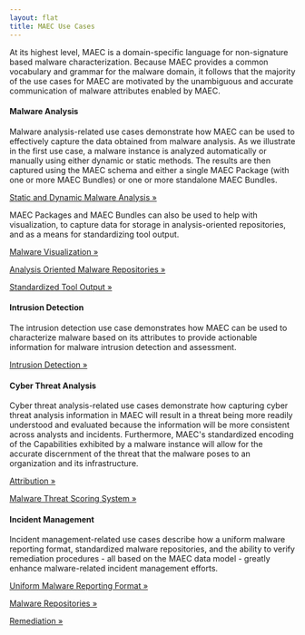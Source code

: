 ```yaml
---
layout: flat
title: MAEC Use Cases
---
```


At its highest level, MAEC is a domain-specific language for non-signature based malware characterization.  Because MAEC provides a common vocabulary and grammar for the malware domain, it follows that the majority of the use cases for MAEC are motivated by the unambiguous and accurate communication of malware attributes enabled by MAEC.

<div class="row">
  <div class="col-md-6">
    <div class="well">
      <h4>Malware Analysis</h4>
      <p>Malware analysis-related use cases demonstrate how MAEC can be used to effectively capture the data obtained from malware analysis.  As we illustrate in the first use case, a malware instance is analyzed automatically or manually using either dynamic or static methods.  The results are then captured using the MAEC schema and either a single MAEC Package (with one or more MAEC Bundles) or one or more standalone MAEC Bundles.  </p>
      <p>
        <a class="btn btn-primary" href="malware_analysis/static_dynamic_malware_analysis">Static and Dynamic Malware Analysis »</a>
      </p>
      <p>MAEC Packages and MAEC Bundles can also be used to help with visualization, to capture data for storage in analysis-oriented repositories, and as a means for standardizing tool output.</p>
      <p>
        <a class="btn btn-primary" href="malware_analysis/malware_visualization">Malware Visualization »</a>
      </p>
      <p>
        <a class="btn btn-primary" href="malware_analysis/analysis_oriented_malware_repositories">Analysis Oriented Malware Repositories »</a>
      </p>
      <p>
        <a class="btn btn-primary" href="malware_analysis/standardized_tool_output">Standardized Tool Output »</a>
      </p>
    </div>
    <div class="well">
      <h4>Intrusion Detection</h4>
      <p>The intrusion detection use case demonstrates how MAEC can be used to characterize malware based on its attributes to provide actionable information for malware intrusion detection and assessment.</p>
      <p>
        <a class="btn btn-primary" href="intrusion_detection">Intrusion Detection »</a>
      </p>
    </div>
  </div>
  <div class="col-md-6">
    <div class="well">
      <h4>Cyber Threat Analysis</h4>
      <p>Cyber threat analysis-related use cases demonstrate how capturing cyber threat analysis information in MAEC will result in a threat being more readily understood and evaluated because the information will be more consistent across analysts and incidents.  Furthermore, MAEC's standardized encoding of the Capabilities exhibited by a malware instance will allow for the accurate discernment of the threat that the malware poses to an organization and its infrastructure.</p>
      <p>
        <a class="btn btn-primary" href="cyber_threat_analysis/attribution">Attribution »</a>
      </p>
      <p>
        <a class="btn btn-primary" href="cyber_threat_analysis/malware_threat_scoring_system">Malware Threat Scoring System »</a>
      </p>
    </div>
    <div class="well">
      <h4>Incident Management</h4>
      <p>Incident management-related use cases describe how a uniform malware reporting format, standardized malware repositories, and the ability to verify remediation procedures - all based on the MAEC data model - greatly enhance malware-related incident management efforts.</p>
      <p>
        <a class="btn btn-primary" href="incident_management/uniform_malware_reporting_format">Uniform Malware Reporting Format »</a>
      </p>
      <p>
        <a class="btn btn-primary" href="incident_management/malware_repositories">Malware Repositories »</a>
      </p>
      <p>
        <a class="btn btn-primary" href="incident_management/remediation">Remediation »</a>
      </p>
    </div>
  </div>
</div>

